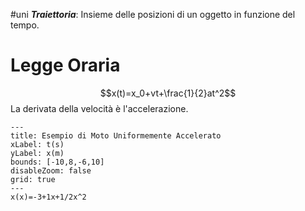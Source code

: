 #uni 
___Traiettoria___: Insieme delle posizioni di un oggetto in funzione del tempo.
# Legge Oraria 
$$x(t)=x_0+vt+\frac{1}{2}at^2$$La derivata della velocità è l'accelerazione.

```functionplot
---
title: Esempio di Moto Uniformemente Accelerato
xLabel: t(s)
yLabel: x(m)
bounds: [-10,8,-6,10]
disableZoom: false
grid: true
---
x(x)=-3+1x+1/2x^2
```
